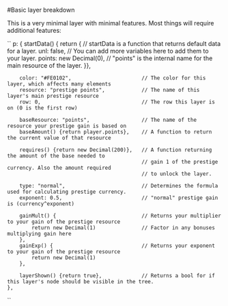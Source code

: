 #Basic layer breakdown

This is a very minimal layer with minimal features. Most things will require additional features:

``
p: {
        startData() { return {                  // startData is a function that returns default data for a layer. 
            unl: false,                         // You can add more variables here to add them to your layer.
            points: new Decimal(0),             // "points" is the internal name for the main resource of the layer.
        }},

        color: "#FE0102",                       // The color for this layer, which affects many elements
        resource: "prestige points",            // The name of this layer's main prestige resource
        row: 0,                                 // The row this layer is on (0 is the first row)

        baseResource: "points",                 // The name of the resource your prestige gain is based on
        baseAmount() {return player.points},    // A function to return the current value of that resource

        requires() {return new Decimal(200)},   // A function returning the amount of the base needed to
                                                // gain 1 of the prestige currency. Also the amount required
                                                // to unlock the layer.
        
        type: "normal",                         // Determines the formula used for calculating prestige currency.
        exponent: 0.5,                          // "normal" prestige gain is (currency^exponent)

        gainMult() {                            // Returns your multiplier to your gain of the prestige resource
            return new Decimal(1)               // Factor in any bonuses multiplying gain here
        },
        gainExp() {                             // Returns your exponent to your gain of the prestige resource
            return new Decimal(1)
        },

        layerShown() {return true},             // Returns a bool for if this layer's node should be visible in the tree.
    }, 
``
